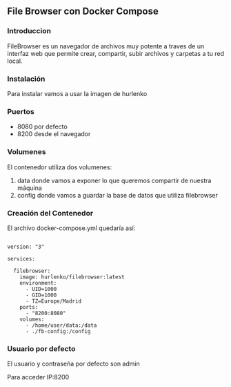 ## File Browser con Docker Compose

### Introduccion
FileBrowser es un navegador de archivos muy potente a traves de un interfaz web que permite crear, compartir, subir archivos y carpetas a tu red local.

### Instalación
Para instalar vamos a usar la imagen de hurlenko

### Puertos
* 8080 por defecto 
* 8200 desde el navegador

### Volumenes
El contenedor utiliza dos volumenes: 
1. data donde vamos a exponer lo que queremos compartir de nuestra máquina
2. config donde vamos a guardar la base de datos que utiliza filebrowser

### Creación del Contenedor
El archivo docker-compose.yml quedaría así:

```docker

version: "3"

services:

  filebrowser:
    image: hurlenko/filebrowser:latest
    environment:
      - UID=1000
      - GID=1000
      - TZ=Europe/Madrid
    ports:
      - "8200:8080"
    volumes:
      - /home/user/data:/data
      - ./fb-config:/config
```

### Usuario por defecto
El usuario y contraseña por defecto son admin

Para acceder IP:8200
